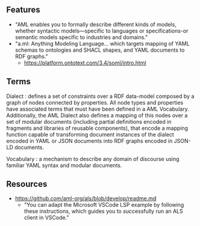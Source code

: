 
## Features

- "AML enables you to formally describe different kinds of models, whether syntactic models—specific to languages or specifications-or semantic models specific to industries and domains."
- "a.ml: Anything Modeling Language... which targets mapping of YAML schemas to ontologies and SHACL shapes, and YAML documents to RDF graphs." 
  - https://platform.ontotext.com/3.4/soml/intro.html

## Terms

Dialect
: defines a set of constraints over a RDF data-model composed by a graph of nodes connected by properties. All node types and properties have associated terms that must have been defined in a AML Vocabulary. Additionally, the AML Dialect also defines a mapping of this nodes over a set of modular documents (including partial definitions encoded in fragments and libraries of reusable components), that encode a mapping function capable of transforming document instances of the dialect encoded in YAML or JSON documents into RDF graphs encoded in JSON-LD documents.

Vocabulary
: a mechanism to describe any domain of discourse using familiar YAML syntax and modular documents.

## Resources

- https://github.com/aml-org/als/blob/develop/readme.md 
  - "You can adapt the Microsoft VSCode LSP example by following these instructions, which guides you to successfully run an ALS client in VSCode."